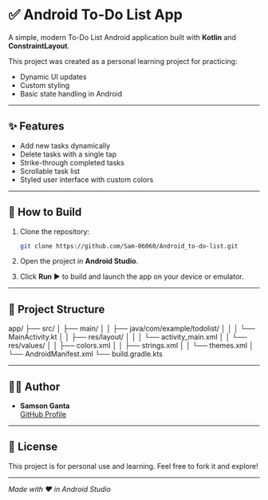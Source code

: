 # ✅ Android To-Do List App

A simple, modern To-Do List Android application built with **Kotlin** and **ConstraintLayout**.

This project was created as a personal learning project for practicing:
- Dynamic UI updates
- Custom styling
- Basic state handling in Android

---

## ✨ Features

- Add new tasks dynamically
- Delete tasks with a single tap
- Strike-through completed tasks
- Scrollable task list
- Styled user interface with custom colors

---

## 🔧 How to Build

1. Clone the repository:

    ```bash
    git clone https://github.com/Sam-06060/Android_to-do-list.git
    ```

2. Open the project in **Android Studio**.

3. Click **Run** ▶️ to build and launch the app on your device or emulator.

---

## 📂 Project Structure

app/
├── src/
│ ├── main/
│ │ ├── java/com/example/todolist/
│ │ │ └── MainActivity.kt
│ │ ├── res/layout/
│ │ │ └── activity_main.xml
│ │ └── res/values/
│ │ ├── colors.xml
│ │ ├── strings.xml
│ │ └── themes.xml
│ └── AndroidManifest.xml
└── build.gradle.kts


---

## 🧑‍💻 Author

- **Samson Ganta**  
  [GitHub Profile](https://github.com/Sam-06060)

---

## 📃 License

This project is for personal use and learning. Feel free to fork it and explore!

---

*Made with ❤️ in Android Studio*

